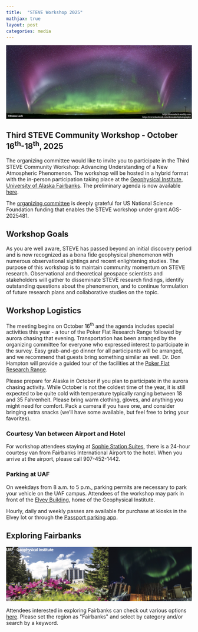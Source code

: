 ```yaml
---
title:  "STEVE Workshop 2025"
mathjax: true
layout: post
categories: media
---
```


![STEVE](/assets/DONNA_HR.png)

## Third STEVE Community Workshop - October 16<sup>th</sup>-18<sup>th</sup>, 2025

The organizing committee would like to invite you to participate in the Third STEVE Community Workshop: Advancing Understanding of a New Atmospheric Phenomenon. The workshop will be hosted in a hybrid format with the in-person participation taking place at the [Geophysical Institute, University of Alaska Fairbanks](https://www.gi.alaska.edu/). The preliminary agenda is now available [here](https://drive.google.com/file/d/1o5MhNlex93z0ZUOygFVPCbrQmhqaGbvY/view).

The [organizing committee](https://steve-aurora.github.io/about/) is deeply grateful for US National Science Foundation funding that enables the STEVE workshop under grant AGS-2025481.


## Workshop Goals

As you are well aware, STEVE has passed beyond an initial discovery period and is now recognized as a bona fide geophysical phenomenon with numerous observational sightings and recent enlightening studies. The purpose of this workshop is to maintain community momentum on STEVE research.  Observational and theoretical geospace scientists and stakeholders will gather to disseminate STEVE research findings, identify outstanding questions about the phenomenon, and to continue formulation of future research plans and collaborative studies on the topic.

## Workshop Logistics

The meeting begins on October 16<sup>th</sup> and the agenda includes special activities this year - a tour of the Poker Flat Research Range followed by aurora chasing that evening. Transportation has been arranged by the organizing committee for everyone who expressed interest to participate in the survey. Easy grab-and-go dinner for all participants will be arranged, and we recommend that guests bring something similar as well. Dr. Don Hampton will provide a guided tour of the facilities at the [Poker Flat Research Range](https://www.pfrr.alaska.edu/).

Please prepare for Alaska in October if you plan to participate in the aurora chasing activity. While October is not the coldest time of the year, it is still expected to be quite cold with temperature typically ranging between 18 and 35 Fahrenheit. Please bring warm clothing, gloves, and anything you might need for comfort. Pack a camera if you have one, and consider bringing extra snacks (we’ll have some available, but feel free to bring your favorites).

### Courtesy Van between Airport and Hotel

For workshop attendees staying at [Sophie Station Suites](https://www.fountainheadhotels.com/sophie-station), there is a 24-hour courtesy van from Fairbanks International Airport to the hotel. When you arrive at the airport, please call 907-452-1442.

### Parking at UAF

On weekdays from 8 a.m. to 5 p.m., parking permits are necessary to park your vehicle on the UAF campus. Attendees of the workshop may park in front of the [Elvey Building](https://www.google.com/maps/place/Elvey+Building/@64.8594906,-147.8521094,491m/data=!3m2!1e3!4b1!4m6!3m5!1s0x51325b4c53400001:0xea128e7c38068914!8m2!3d64.8594906!4d-147.8495345!16s%2Fg%2F11f0kx_pzw?entry=tts&g_ep=EgoyMDI1MTAwMS4wIPu8ASoASAFQAw%3D%3D&skid=378df38b-9623-45f6-946b-763bfa2a8611), home of the Geophysical Institute.  

Hourly, daily and weekly passes are available for purchase at kiosks in the Elvey lot or through the [Passport parking app](https://ppprk.com/park/). 
<!-- For more information, click the links below:<br>
[General Parking Information](https://www.uaf.edu/bursar/parkingservices/)<br>
[UAF Campus Map](https://www.uaf.edu/campusmap/)<br>
[Shuttle Bus](https://www.uaf.edu/fs/services/shuttle-bus.php)<br>
[Shuttle Tracker](https://buswhere.com/uaf/routes/yukon_route_bus_1)<br> -->

## Exploring Fairbanks

![UAF](/assets/UAF_GI.jpg)

Attendees interested in exploring Fairbanks can check out various options [here](https://www.explorefairbanks.com/things-to-do/activities-attractions-and-tours/). Please set the region as "Fairbanks" and select by category and/or search by a keyword.